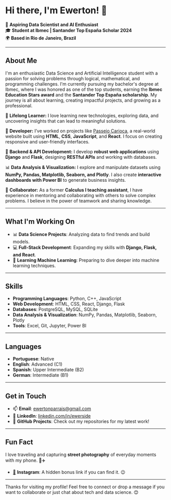 # Hi there, I'm Ewerton! 👋

🌟 **Aspiring Data Scientist and AI Enthusiast**  
🎓 **Student at Ibmec | Santander Top España Scholar 2024**  
🌍 **Based in Rio de Janeiro, Brazil**  

---

## About Me

I'm an enthusiastic Data Science and Artificial Intelligence student with a passion for solving problems through logical, mathematical, and programming challenges. I'm currently pursuing my bachelor's degree at Ibmec, where I was honored as one of the top students, earning the **Ibmec Education Stars award** and the **Santander Top España scholarship**. My journey is all about learning, creating impactful projects, and growing as a professional.

🧠 **Lifelong Learner:** I love learning new technologies, exploring data, and uncovering insights that can lead to meaningful solutions.

🚀 **Developer:** I’ve worked on projects like [Passeio Carioca](#), a real-world website built using **HTML**, **CSS**, **JavaScript**, and **React**. I focus on creating responsive and user-friendly interfaces.

🔧 **Backend & API Development:** I develop **robust web applications** using **Django** and **Flask**, designing **RESTful APIs** and working with databases.

📊 **Data Analysis & Visualization:** I explore and manipulate datasets using **NumPy, Pandas, Matplotlib, Seaborn, and Plotly**. I also create **interactive dashboards with Power BI** to generate business insights.

🤝 **Collaborator:** As a former **Calculus I teaching assistant**, I have experience in mentoring and collaborating with others to solve complex problems. I believe in the power of teamwork and sharing knowledge.

---

## What I'm Working On

- 📊 **Data Science Projects**: Analyzing data to find trends and build models.
- 💻 **Full-Stack Development**: Expanding my skills with **Django, Flask, and React**.
- 🌱 **Learning Machine Learning**: Preparing to dive deeper into machine learning techniques.

---

## Skills

- **Programming Languages**: Python, C++, JavaScript
- **Web Development**: HTML, CSS, React, Django, Flask
- **Databases**: PostgreSQL, MySQL, SQLite
- **Data Analysis & Visualization**: NumPy, Pandas, Matplotlib, Seaborn, Plotly
- **Tools**: Excel, Git, Jupyter, Power BI

---

## Languages

- **Portuguese**: Native  
- **English**: Advanced (C1)  
- **Spanish**: Upper Intermediate (B2)  
- **German**: Intermediate (B1)  

---

## Get in Touch

- 📫 **Email**: [ewertonparrais@gmail.com](mailto:ewertonparrais@gmail.com)
- 💼 **LinkedIn**: [linkedin.com/in/ewerside](#) 
- 🌟 **GitHub Projects**: Check out my repositories for my latest work!

---

## Fun Fact

I love traveling and capturing **street photography** of everyday moments with my phone. 📸✈️  
- [📸](https://www.instagram.com/ewerside) **Instagram**: A hidden bonus link if you can find it. 😉  

---

Thanks for visiting my profile! Feel free to connect or drop a message if you want to collaborate or just chat about tech and data science. 😊
